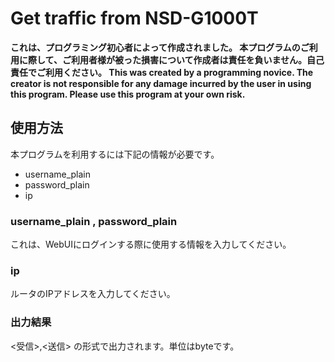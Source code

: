 # Get traffic from NSD-G1000T
__これは、プログラミング初心者によって作成されました。
本プログラムのご利用に際して、ご利用者様が被った損害について作成者は責任を負いません。自己責任でご利用ください。
This was created by a programming novice.
The creator is not responsible for any damage incurred by the user in using this program. Please use this program at your own risk.__
## 使用方法
本プログラムを利用するには下記の情報が必要です。
* username_plain
* password_plain
* ip
### username_plain , password_plain
これは、WebUIにログインする際に使用する情報を入力してください。
### ip
ルータのIPアドレスを入力してください。
### 出力結果
<受信>,<送信>
の形式で出力されます。単位はbyteです。